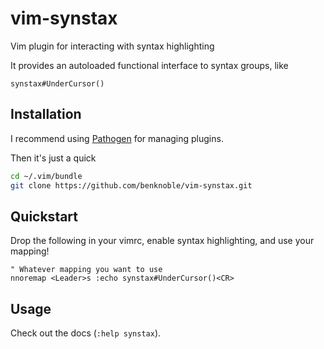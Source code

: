 # vim-synstax

Vim plugin for interacting with syntax highlighting

It provides an autoloaded functional interface to syntax groups, like

```vim
synstax#UnderCursor()
```

## Installation

I recommend using [Pathogen](https://github.com/tpope/vim-pathogen) for managing
plugins.

Then it's just a quick

```bash
cd ~/.vim/bundle
git clone https://github.com/benknoble/vim-synstax.git
```

## Quickstart

Drop the following in your vimrc, enable syntax highlighting, and use your
mapping!
```vim
" Whatever mapping you want to use
nnoremap <Leader>s :echo synstax#UnderCursor()<CR>
```

## Usage

Check out the docs (`:help synstax`).
